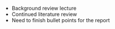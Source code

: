 - Background review lecture
- Continued literature review
- Need to finish bullet points for the report